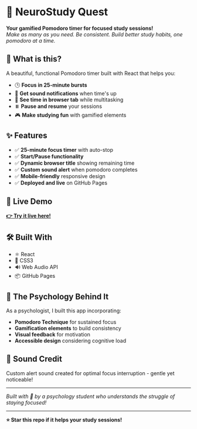 # 🍅 NeuroStudy Quest

**Your gamified Pomodoro timer for focused study sessions!**  
*Make as many as you need. Be consistent. Build better study habits, one pomodoro at a time.*

## 🎯 What is this?

A beautiful, functional Pomodoro timer built with React that helps you:
- 🕒 **Focus in 25-minute bursts** 
- 🎵 **Get sound notifications** when time's up
- 📱 **See time in browser tab** while multitasking
- ⏸️ **Pause and resume** your sessions
- 🎮 **Make studying fun** with gamified elements

## ✨ Features

- ✅ **25-minute focus timer** with auto-stop
- ✅ **Start/Pause functionality** 
- ✅ **Dynamic browser title** showing remaining time
- ✅ **Custom sound alert** when pomodoro completes
- ✅ **Mobile-friendly** responsive design
- ✅ **Deployed and live** on GitHub Pages

## 🚀 Live Demo

**[👉 Try it live here!](https://MariaGirones.github.io/pomodoro-gamefied)**

## 🛠️ Built With

- ⚛️ React
- 🎨 CSS3
- 🔊 Web Audio API
- 📦 GitHub Pages

## 🧠 The Psychology Behind It

As a psychologist, I built this app incorporating:
- **Pomodoro Technique** for sustained focus
- **Gamification elements** to build consistency  
- **Visual feedback** for motivation
- **Accessible design** considering cognitive load

## 🎵 Sound Credit

Custom alert sound created for optimal focus interruption - gentle yet noticeable!

---

*Built with 💜 by a psychology student who understands the struggle of staying focused!*

---

**⭐ Star this repo if it helps your study sessions!**
